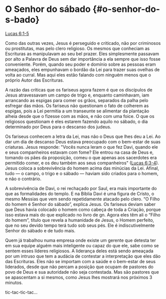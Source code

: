 # **O Senhor do sábado** {#o-senhor-do-s-bado}

[Lucas 6:1-5](http://bibliaonline.com.br/acf/lc/6/1-5)

Como das outras vezes, Jesus é perseguido e criticado, não por criminosos ou prostitutas, mas pelo clero religioso. Os mesmos que conheciam as Escrituras as manipulavam ao seu bel prazer. Eles simplesmente passavam por alto a Palavra de Deus sem dar importância a ela sempre que isso fosse conveniente. Porém, quando seu poder e domínio sobre as pessoas eram ameaçados, eles empunhavam o bordão da Lei para trazer suas ovelhas de volta ao curral. Mas aqui eles estão falando com ninguém menos que o próprio Autor das Escrituras.

A razão das críticas que os fariseus agora fazem é que os discípulos de Jesus atravessavam um campo de trigo e, enquanto caminhavam, iam arrancando as espigas para comer os grãos, separados da palha pelo esfregar das mãos. Os fariseus não questionam o fato de colherem as espigas, pois a Lei permitia a um transeunte se alimentar da plantação alheia desde que o fizesse com as mãos, e não com uma foice. O que os religiosos questionam é eles estarem fazendo aquilo no sábado, o dia determinado por Deus para o descanso dos judeus.

Os fariseus conhecem a letra da Lei, mas não o Deus que lhes deu a Lei. Ao dar um dia de descanso Deus estava preocupado com o bem-estar de suas criaturas. Jesus responde: &quot;Vocês nunca leram o que fez Davi, quando ele e seus companheiros estavam com fome? Ele entrou na casa de Deus e, tomando os pães da proposição, comeu o que apenas aos sacerdotes era permitido comer, e os deu também aos seus companheiros&quot; ([Lucas 6:3-4](http://bibliaonline.com.br/acf/lc/6/3-4)). Jesus coloca a sobrevivência do homem acima das minúcias da Lei. Afinal, tudo — o campo, o trigo e o sábado — haviam sido criados para o homem, e não o contrário.

A sobrevivência de Davi, o rei rechaçado por Saul, era mais importante do que as formalidades do templo. E na Bíblia Davi é uma figura de Cristo, o mesmo Messias que vem sendo repetidamente atacado pelo clero. “O Filho do homem é Senhor do sábado”, explica Jesus. Os fariseus deviam saber que Deus havia colocado o homem como cabeça de toda a Criação, porque isso estava mais do que explicado no livro de gn. Agora eles têm ali o “Filho do homem”, título que revela a humanidade de Jesus, o Homem perfeito, que no seu devido tempo terá tudo sob seus pés. Ele é indiscutivelmente Senhor do sábado e de tudo mais.

Quem já trabalhou numa empresa onde existe um gerente que detesta ter em sua equipe alguém mais inteligente ou capaz do que ele, sabe como se sentem esses líderes religiosos. A liderança deles está sendo ameaçada por um intruso que tem a audácia de contestar a interpretação que eles dão das Escrituras. Eles não se importam com a saúde e o bem-estar de seus liderados, desde que não percam a posição que ocupam de pastores do povo de Deus e sua autoridade não seja contestada. Mas são pastores que se apascentam a si mesmos, como Jesus lhes mostrará nos próximos 3 minutos.

tic-tac-tic-tac...